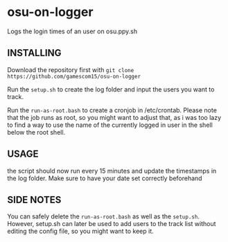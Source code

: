 # osu-on-logger
Logs the login times of an user on osu.ppy.sh

## INSTALLING
Download the repository first with `git clone https://github.com/gamescom15/osu-on-logger`

Run the `setup.sh` to create the log folder and input the users you want to track.

Run the `run-as-root.bash` to create a cronjob in /etc/crontab. Please note that the job runs as root, so you might want to adjust that, as i was too lazy to find a way to use the name of the currently logged in user in the shell below the root shell.

## USAGE
the script should now run every 15 minutes and update the timestamps in the log folder. Make sure to have your date set correctly beforehand

## SIDE NOTES
You can safely delete the `run-as-root.bash` as well as the `setup.sh`. However, setup.sh can later be used to add users to the track list without editing the config file, so you might want to keep it.
